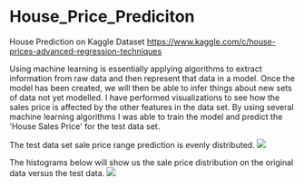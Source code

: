 # House_Price_Prediciton
House Prediction on Kaggle Dataset
https://www.kaggle.com/c/house-prices-advanced-regression-techniques

Using machine learning is essentially applying algorithms to extract information from raw data and then represent that data in a model.  Once the model has been created, we will then be able to infer things about new sets of data not yet modelled.
I have performed visualizations to see how the sales price is affected by the other features in the data set. By using several machine learning algorithms I was able to train the model and predict the 'House Sales Price' for the test data set.

The test data set sale price range prediction is evenly distributed.
![](House_Price_Prediciton/images/output_114_0.png)

The histograms below will show us the sale price distribution on the original data versus the test data.
![](House_Price_Prediciton/images/output_80_0.png)
